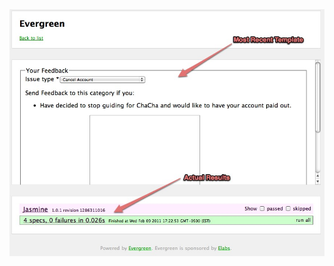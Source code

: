<div class="center"> 
<img alt="Evergreen spec output" src="images/evergreen_spec_output.jpg" />
</div>

